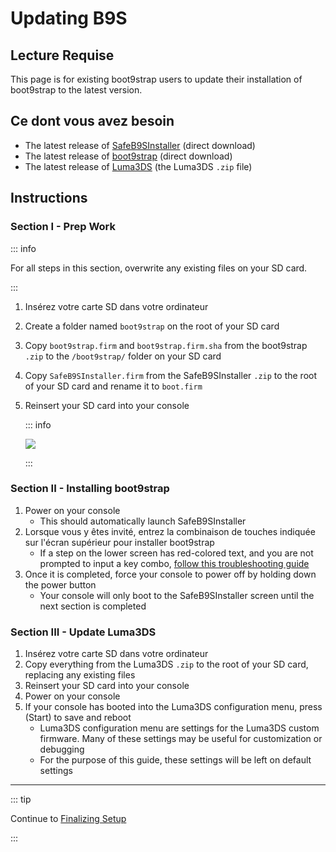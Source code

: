 # Updating B9S

## Lecture Requise

This page is for existing boot9strap users to update their installation of boot9strap to the latest version.

## Ce dont vous avez besoin

- The latest release of [SafeB9SInstaller](https://github.com/d0k3/SafeB9SInstaller/releases/download/v0.0.7/SafeB9SInstaller-20170605-122940.zip) (direct download)
- The latest release of [boot9strap](https://github.com/SciresM/boot9strap/releases/download/1.4/boot9strap-1.4.zip) (direct download)
- The latest release of [Luma3DS](https://github.com/LumaTeam/Luma3DS/releases/latest) (the Luma3DS `.zip` file)

## Instructions

### Section I - Prep Work

::: info

For all steps in this section, overwrite any existing files on your SD card.

:::

1. Insérez votre carte SD dans votre ordinateur
2. Create a folder named `boot9strap` on the root of your SD card
3. Copy `boot9strap.firm` and `boot9strap.firm.sha` from the boot9strap `.zip` to the `/boot9strap/` folder on your SD card
4. Copy `SafeB9SInstaller.firm` from the SafeB9SInstaller `.zip` to the root of your SD card and rename it to `boot.firm`
5. Reinsert your SD card into your console

    ::: info

    ![](/images/screenshots/updateb9s-root-layout.png)

    :::

### Section II - Installing boot9strap

1. Power on your console
    - This should automatically launch SafeB9SInstaller
2. Lorsque vous y êtes invité, entrez la combinaison de touches indiquée sur l'écran supérieur pour installer boot9strap
    - If a step on the lower screen has red-colored text, and you are not prompted to input a key combo, [follow this troubleshooting guide](troubleshooting-updating-b9s)
3. Once it is completed, force your console to power off by holding down the power button
    - Your console will only boot to the SafeB9SInstaller screen until the next section is completed

### Section III - Update Luma3DS

1. Insérez votre carte SD dans votre ordinateur
2. Copy everything from the Luma3DS `.zip` to the root of your SD card, replacing any existing files
3. Reinsert your SD card into your console
4. Power on your console
5. If your console has booted into the Luma3DS configuration menu, press (Start) to save and reboot
    - Luma3DS configuration menu are settings for the Luma3DS custom firmware. Many of these settings may be useful for customization or debugging
    - For the purpose of this guide, these settings will be left on default settings

___

::: tip

Continue to [Finalizing Setup](finalizing-setup)

:::
